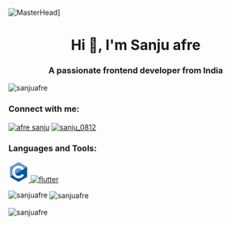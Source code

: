 ![MasterHead](https://ckl-website-static.s3.amazonaws.com/wp-content/uploads/2023/01/apps-made-with-flutter.jpg.webp)]
<h1 align="center">Hi 👋, I'm Sanju afre</h1>
<h3 align="center">A passionate frontend developer from India</h3>

<p align="left"> <img src="https://komarev.com/ghpvc/?username=sanjuafre&label=Profile%20views&color=0e75b6&style=flat" alt="sanjuafre" /> </p>

<h3 align="left">Connect with me:</h3>
<p align="left">
<a href="https://fb.com/afre sanju" target="blank"><img align="center" src="https://raw.githubusercontent.com/rahuldkjain/github-profile-readme-generator/master/src/images/icons/Social/facebook.svg" alt="afre sanju" height="30" width="40" /></a>
<a href="https://instagram.com/sanju_0812" target="blank"><img align="center" src="https://raw.githubusercontent.com/rahuldkjain/github-profile-readme-generator/master/src/images/icons/Social/instagram.svg" alt="sanju_0812" height="30" width="40" /></a>
</p>

<h3 align="left">Languages and Tools:</h3>
<p align="left"> <a href="https://www.cprogramming.com/" target="_blank" rel="noreferrer"> <img src="https://raw.githubusercontent.com/devicons/devicon/master/icons/c/c-original.svg" alt="c" width="40" height="40"/> </a> <a href="https://flutter.dev" target="_blank" rel="noreferrer"> <img src="https://www.vectorlogo.zone/logos/flutterio/flutterio-icon.svg" alt="flutter" width="40" height="40"/> </a> </p>

<p><img align="left" src="https://github-readme-stats.vercel.app/api/top-langs?username=sanjuafre&show_icons=true&locale=en&layout=compact" alt="sanjuafre" /></p>

<p>&nbsp;<img align="center" src="https://github-readme-stats.vercel.app/api?username=sanjuafre&show_icons=true&locale=en" alt="sanjuafre" /></p>

<p><img align="center" src="https://github-readme-streak-stats.herokuapp.com/?user=sanjuafre&" alt="sanjuafre" /></p>
